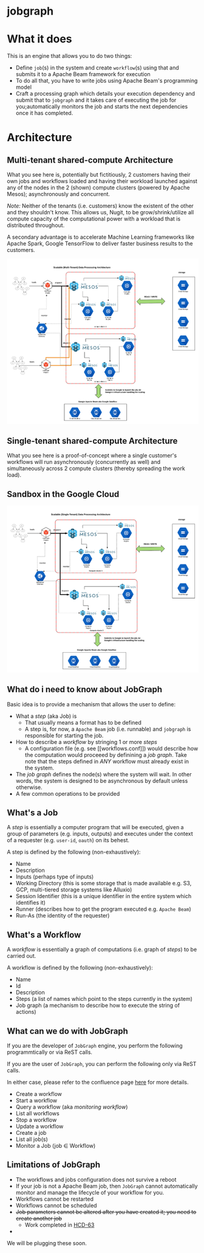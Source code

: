 # jobgraph

# What it does

This is an engine that allows you to do two things:
- Define `job`(s) in the system and create `workflow`(s) using that and submits
  it to a Apache Beam framework for execution
- To do all that, you have to write jobs using Apache Beam's programming model
- Craft a processing graph which details your execution dependency and submit
  that to `jobgraph` and it takes care of executing the job for
  you;automatically monitors the job and starts the next dependencies once it
  has completed.

# Architecture
## Multi-tenant shared-compute Architecture
What you see here is, potentially but fictitiously, 2 customers having their
own jobs and workflows loaded and having their workload launched against any of
the nodes in the 2 (shown) compute clusters (powered by Apache Mesos);
asynchronously and concurrent.

*Note:* Neither of the tenants (i.e. customers) know the existent of the other
and they shouldn't know. This allows us, Nugit, to be grow/shrink/utilize all
compute capacity of the computational power with a workload that is distributed throughout.

A secondary advantage is to accelerate Machine Learning frameworks like Apache
Spark, Google TensorFlow to deliver faster business results to the customers.

![Proposed Production Architecture](./imgs/multi-tenant-shared-compute.png)
## Single-tenant shared-compute Architecture

What you see here is a proof-of-concept where a single customer's workflows
will run asynchronously (concurrently as well) and simultaneously across 2 compute clusters (thereby
spreading the work load).

## Sandbox in the Google Cloud
![Sandbox Architecture](./imgs/single-tenant-dedicated-compute.png)

## What do i need to know about JobGraph

Basic idea is to provide a mechanism that allows the user to define:
- What a _step_ (aka Job) is
  - That usually means a format has to be defined
  - A step is, for now, a `Apache Beam` job (i.e. runnable) and `jobgraph` is responsible for starting the job.
- How to describe a _workflow_ by stringing 1 or more _steps_ 
  - A configuration file (e.g. see [[workflows.conf]]) would describe how the computation would proceeed by definining a _job graph_. Take note that the steps defined in _ANY_ workflow must already exist in the system.
- The _job graph_ defines the node(s) where the system will wait. In other
  words, the system is designed to be asynchronous by default unless otherwise.
- A few common operations to be provided 

## What's a Job

A _step_ is essentially a computer program that will be executed, given a group
of parameters (e.g. inputs, outputs) and executes under the context of a
requester (e.g. `user-id`, `oauth`) on its behest.

A step is defined by the following (non-exhaustively):
- Name
- Description
- Inputs (perhaps type of inputs)
- Working Directory (this is some storage that is made available e.g. S3, GCP, multi-tiered storage systems like Alluxio)
- Session Identifier (this is a unique identifier in the entire system which identifies it)
- Runner (describes how to get the program executed e.g. `Apache Beam`)
- Run-As (the identity of the requester)

## What's a Workflow

A _workflow_ is essentially a graph of computations (i.e. graph of _steps_) to
be carried out.

A workflow is defined by the following (non-exhaustively):
- Name
- Id
- Description
- Steps (a list of names which point to the steps currently in the system)
- Job graph (a mechanism to describe how to execute the string of actions)

## What can we do with JobGraph

If you are the developer of `JobGraph` engine, you perform the following
programmtically or via ReST calls.

If you are the user of `JobGraph`, you can perform the following only via ReST
calls.

In either case, please refer to the confluence page [here](https://nugitco.atlassian.net/wiki/spaces/ND/pages/525303812/JobGraph+ReST+Interfaces)
for more details.

- Create a workflow
- Start a workflow
- Query a workflow (aka _monitoring workflow_)
- List all workflows
- Stop a workflow
- Update a workflow
- Create a job
- List all job(s)
- Monitor a Job (job ∈ Workflow)

## Limitations of JobGraph

- The workflows and jobs configuration does not survive a reboot
- If your job is not a Apache Beam job, then `JobGraph` cannot automatically
  monitor and manage the lifecycle of your workflow for you.
- Workflows cannot be restarted
- Workflows cannot be scheduled
- ~~Job parameters cannot be altered after you have created it; you need to
  create another job~~
  - Work completed in [HCD-63](https://nugitco.atlassian.net/browse/HCD-63)
- 

We will be plugging these soon.
